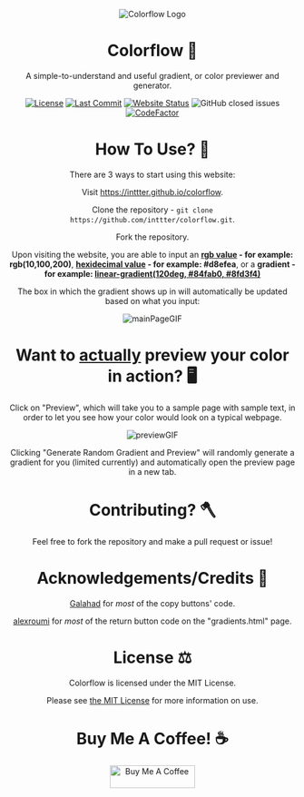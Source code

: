 <div align="center">

![Colorflow Logo](https://cdn.discordapp.com/attachments/892836872118763543/1181327856589086780/Colorflow-Icon.png?ex=6580a84d&is=656e334d&hm=350167e4495d9e79e69d4efdf414048d33215b7183f899291f05ad392e4f014a&)

# Colorflow 🎨

A simple-to-understand and useful gradient, or color previewer and generator.

[![License](https://img.shields.io/badge/License-MIT-blue.svg?style=flat-square)](https://github.com/inttter/colorflow/blob/main/LICENSE)
[![Last Commit](https://img.shields.io/github/last-commit/inttter/colorflow?style=flat-square)](https://github.com/inttter/colorflow/commits/main)
[![Website Status](https://img.shields.io/website?url=https%3A%2F%2Finttter.github.io%2Fcolorflow%2F)](https://inttter.github.io/colorflow/)
![GitHub closed issues](https://img.shields.io/github/issues-closed/inttter/colorflow)
[![CodeFactor](https://www.codefactor.io/repository/github/inttter/colorflow/badge/main)](https://www.codefactor.io/repository/github/inttter/colorflow/overview/main)

# How To Use? 🍡

There are 3 ways to start using this website:

Visit https://inttter.github.io/colorflow.

Clone the repository - `git clone https://github.com/inttter/colorflow.git`.

Fork the repository.

Upon visiting the website, you are able to input an **<u>rgb value</u> - for example: rgb(10,100,200)**, **<u>hexidecimal value</u> - for example: #d8efea**, or a **gradient - for example: <u>linear-gradient(120deg, #84fab0, #8fd3f4)</u>**

The box in which the gradient shows up in will automatically be updated based on what you input:

![mainPageGIF](https://cdn.discordapp.com/attachments/892836872118763543/1181339988567265370/main-page.gif?ex=6580b399&is=656e3e99&hm=5dc38593c8289a32378be2c1eec39302a7472e3b731d6afe19c08e51674f82f9&)

# Want to <u>actually</u> preview your color in action? 🖥️

Click on "Preview", which will take you to a sample page with sample text, in order to let you see how your color would look on a typical webpage.

![previewGIF](https://cdn.discordapp.com/attachments/892836872118763543/1181339989045432360/preview.gif?ex=6580b399&is=656e3e99&hm=d10f7887defdcd391f76b6704adf7a6a93d150507650a95e0bd99de90e956ff0&)

Clicking "Generate Random Gradient and Preview" will randomly generate a gradient for you (limited currently) and automatically open the preview page in a new tab.

# Contributing? 🪓

Feel free to fork the repository and make a pull request or issue!

# Acknowledgements/Credits 🧉

[Galahad](https://uiverse.io/Galahhad/kind-cheetah-52) for *most* of the copy buttons' code.

[alexroumi](https://uiverse.io/alexroumi/shy-sloth-91) for *most* of the return button code on the "gradients.html" page.

# License ⚖️

Colorflow is licensed under the MIT License.

Please see [the MIT License](LICENSE) for more information on use.

# Buy Me A Coffee! ☕

<a href="https://www.buymeacoffee.com/intter" target="_blank"><img src="https://cdn.buymeacoffee.com/buttons/v2/default-blue.png" alt="Buy Me A Coffee" style="height: 40px !important;width: 150px !important;" ></a>
